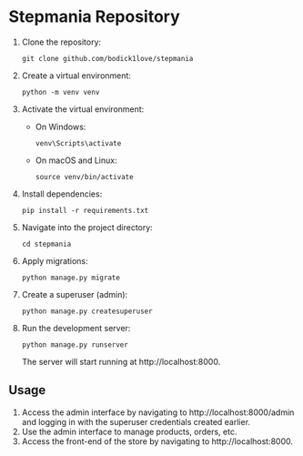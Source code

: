 # Stepmania Repository

1. Clone the repository:
   ```
   git clone github.com/bodick1love/stepmania
   ```
   
2. Create a virtual environment:
   ```
   python -m venv venv
   ```
   
3. Activate the virtual environment:
   - On Windows:
     ```
     venv\Scripts\activate
     ```
   - On macOS and Linux:
     ```
     source venv/bin/activate
     ```

4. Install dependencies:
   ```
   pip install -r requirements.txt
   ```
   
5. Navigate into the project directory:
   ```
   cd stepmania
   ```
   
6. Apply migrations:
   ```
   python manage.py migrate
   ```
   
7. Create a superuser (admin):
   ```
   python manage.py createsuperuser
   ```
   
8. Run the development server:
   ```
   python manage.py runserver
   ```

   The server will start running at http://localhost:8000.

## Usage
1. Access the admin interface by navigating to http://localhost:8000/admin and logging in with the superuser credentials created earlier.
2. Use the admin interface to manage products, orders, etc.
3. Access the front-end of the store by navigating to http://localhost:8000.
